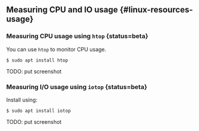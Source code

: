 ## Measuring CPU and IO usage {#linux-resources-usage}

### Measuring CPU usage using `htop` {status=beta}

You can use `htop` to monitor CPU usage.

    $ sudo apt install htop

TODO: put screenshot

### Measuring I/O usage using `iotop` {status=beta}

Install using:

    $ sudo apt install iotop

TODO: put screenshot
